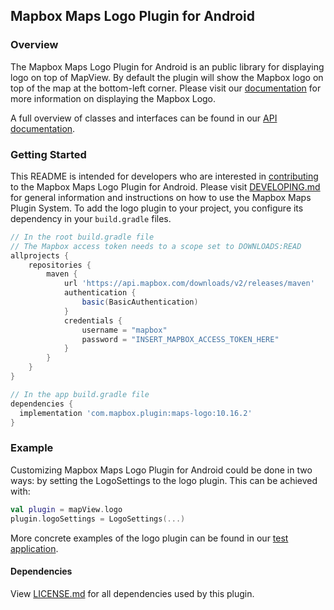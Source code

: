 ## Mapbox Maps Logo Plugin for Android

### Overview

The Mapbox Maps Logo Plugin for Android is an public library for displaying logo on top of MapView. By default the plugin will show the Mapbox logo on top of the map at the bottom-left corner. Please visit our [documentation](https://docs.mapbox.com/android/maps/guides/ui-settings/#logo-and-attribution) for more information on displaying the Mapbox Logo.

A full overview of classes and interfaces can be found in our [API documentation](https://docs.mapbox.com/android/beta/maps/guides/).

### Getting Started

This README is intended for developers who are interested in [contributing](https://github.com/mapbox/mapbox-maps-android/blob/master/CONTRIBUTING.md) to the Mapbox Maps Logo Plugin for Android. Please visit [DEVELOPING.md](https://github.com/mapbox/mapbox-maps-android/blob/master/DEVELOPING.md) for general information and instructions on how to use the Mapbox Maps Plugin System. To add the logo plugin to your project, you configure its dependency in your `build.gradle` files.

```groovy
// In the root build.gradle file
// The Mapbox access token needs to a scope set to DOWNLOADS:READ
allprojects {
    repositories {
        maven {
            url 'https://api.mapbox.com/downloads/v2/releases/maven'
            authentication {
                basic(BasicAuthentication)
            }
            credentials {
                username = "mapbox"
                password = "INSERT_MAPBOX_ACCESS_TOKEN_HERE"
            }
        }
    }
}

// In the app build.gradle file
dependencies {
  implementation 'com.mapbox.plugin:maps-logo:10.16.2'
}
```

### Example

Customizing Mapbox Maps Logo Plugin for Android could be done in two ways: by setting the LogoSettings to the logo plugin. This can be achieved with:

```kotlin
val plugin = mapView.logo
plugin.logoSettings = LogoSettings(...)
```

More concrete examples of the logo plugin can be found in our [test application](https://github.com/mapbox/mapbox-maps-android/tree/master/app/src/main/java/com/mapbox/maps/testapp).

#### Dependencies

View [LICENSE.md](LICENSE.md) for all dependencies used by this plugin.

